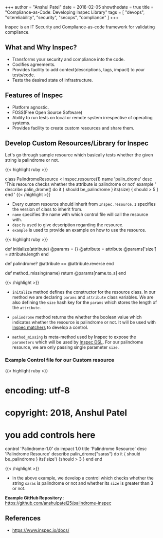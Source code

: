 +++
author = "Anshul Patel"
date = 2018-02-05
showthedate = true
title = "Compliance-as-Code: Developing Inspec Library"
tags = [
    "devops",
    "sitereliability",
    "security",
    "secops",
    "compliance"
]
+++


Inspec is an IT Security and Compliance-as-code framework for validating compliance.

<!--more-->

## What and Why Inspec?

* Transforms your security and compliance into the code.
* Codifies agreements.
* Provides facility to add context(descriptions, tags, impact) to your tests/code.
* Tests the desired state of infrastructure.



## Features of Inspec

* Platform agnostic.
* FOSS(Free Open Source Software)
* Ability to run tests on local or remote system irrespective of operating systems.
* Provides facility to create custom resources and share them.


## Develop Custom Resources/Library for Inspec

Let's go through sample resource which basically tests whether the given string is palindrome or not.

{{< highlight ruby >}}

class PalindromeResource < Inspec.resource(1)
  name 'palin_drome'
  desc 'This resource checks whether the attribute is palindrome or not'
  example '
    describe palin_drome() do
      it { should be_palindrome }
      its(size) { should > 5 }
    end
  '
{{< /highlight >}}


* Every custom resource should inherit from `Inspec.resource`. `1` specifies the version of class to inherit from.
* `name` specifies the name with which control file will call the resource with.
* `desc` is used to give description regarding the resource.
* `example` is used to provide an example on how to use the resource.

{{< highlight ruby >}}

  def initialize(attribute)
    @params = {}
    @attribute = attribute
    @params['size'] = attribute.length
  end

  def palindrome?
    @attribute == @attribute.reverse
  end

  def method_missing(name)
    return @params[name.to_s]
  end

{{< /highlight >}}


* `initalize` method defines the constructor for the resource class. In our method we are declaring `params` and `attribute` class variables. We are also defining the `size` hash key for the `params` which stores the length of the `attribute`.

* `palindrome` method returns the whether the boolean value which indicates whether the resource is palindrome or not. It will be used with [Inspec matchers](https://www.inspec.io/docs/reference/matchers/) to develop a control.

* `method_missing` is meta-method used by Inspec to expose the `parameters` which will be used by [Inspec DSL](https://www.inspec.io/docs/reference/dsl_inspec/). For our palindrome resource, we are only passing single parameter `size`.


### Example Control file for our Custom resource

{{< highlight ruby >}}

# encoding: utf-8
# copyright: 2018, Anshul Patel

# you add controls here
control 'Palindrome-1.0' do
  impact 1.0
  title 'Palindrome Resource'
  desc 'Palindrome Resource'
  describe palin_drome("saras")  do
    it { should be_palindrome }
    its('size') {should > 3 }
  end
end

{{< /highlight >}}

* In the above example, we develop a control which checks whether the string `saras` is palindrome or not and whether its `size` is greater than 3 or not.

__Example GitHub Repository__ : https://github.com/anshulpatel25/palindrome-inspec

## References

* https://www.inspec.io/docs/

